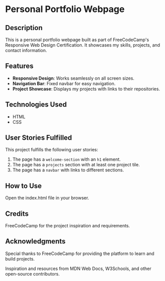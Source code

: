 # Personal Portfolio Webpage

## Description

This is a personal portfolio webpage built as part of FreeCodeCamp's Responsive Web Design Certification. It showcases my skills, projects, and contact information.

## Features

- **Responsive Design**: Works seamlessly on all screen sizes.
- **Navigation Bar**: Fixed navbar for easy navigation.
- **Project Showcase**: Displays my projects with links to their repositories.

## Technologies Used

- HTML
- CSS

## User Stories Fulfilled

This project fulfills the following user stories:

1. The page has a `welcome-section` with an `h1` element.
2. The page has a `projects` section with at least one project tile.
3. The page has a `navbar` with links to different sections.

## How to Use

Open the index.html file in your browser.

## Credits

FreeCodeCamp for the project inspiration and requirements.

## Acknowledgments

Special thanks to FreeCodeCamp for providing the platform to learn and build projects.

Inspiration and resources from MDN Web Docs, W3Schools, and other open-source contributors.
